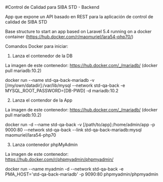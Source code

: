 #Control de Calidad para SIBA STD - Backend

App que expone un API basado en REST para la aplicación de control de calidad de SIBA STD

Base structure to start an app based on Laravel 5.4 running on a docker container (https://hub.docker.com/r/maomuriel/lara54-php70/)

Comandos Docker para iniciar:

1. Lanza el contenedor de la DB

La imagen de este contenedor: https://hub.docker.com/_/mariadb/ (docker pull mariadb:10.2)

docker run --name std-qa-back-mariadb -v [/my/own/datadir]:/var/lib/mysql --network std-qa-back -e MYSQL_ROOT_PASSWORD=[DB-PWD] -d mariadb:10.2

2. Lanza el contendor de la App

La imagen de este contenedor: https://hub.docker.com/_/mariadb/ (docker pull mariadb:10.2)

docker run -d --name std-qa-back -v [/path/to/app]:/home/admin/app -p 9000:80 --network std-qa-back --link std-qa-back-mariadb:mysql  maomuriel/lara54-php70

3. Lanza contenedor phpMyAdmin

La imagen de este contenedor: https://hub.docker.com/r/phpmyadmin/phpmyadmin/

docker run --name myadmin -d --network std-qa-back -e PMA_HOST='std-qa-back-mariadb' -p 9090:80 phpmyadmin/phpmyadmin